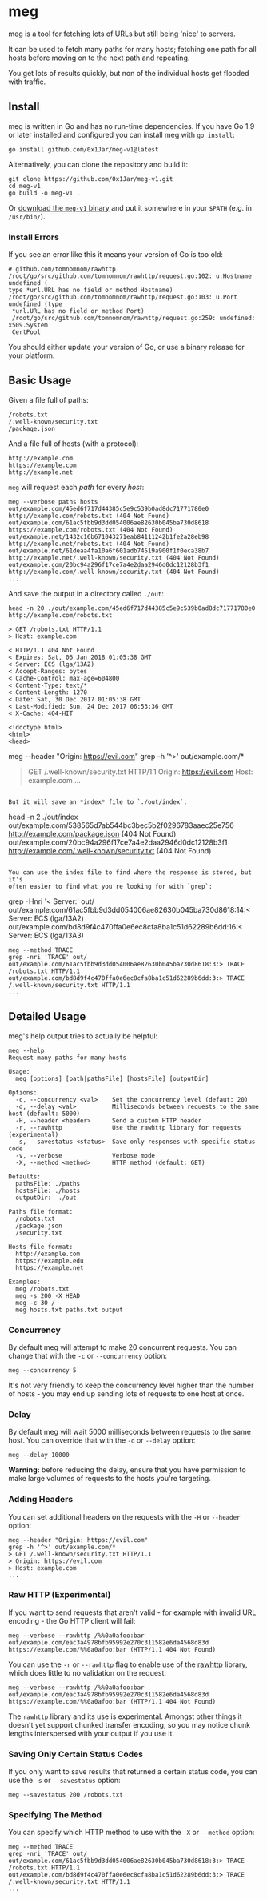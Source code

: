 # meg

meg is a tool for fetching lots of URLs but still being 'nice' to servers.

It can be used to fetch many paths for many hosts; fetching one path
for all hosts before moving on to the next path and repeating.

You get lots of results quickly, but non of the individual hosts get
flooded with traffic.

## Install

meg is written in Go and has no run-time dependencies. If you have Go 1.9
or later installed and configured you can install meg with `go install`:

```
go install github.com/0x1Jar/meg-v1@latest
```

Alternatively, you can clone the repository and build it:

```
git clone https://github.com/0x1Jar/meg-v1.git
cd meg-v1
go build -o meg-v1 .
```

Or [download the `meg-v1` binary](https://github.com/tomnomnom/meg/releases) and
put it somewhere in your `$PATH` (e.g. in `/usr/bin/`).

### Install Errors

If you see an error like this it means your version of Go is too old:

```
# github.com/tomnomnom/rawhttp
/root/go/src/github.com/tomnomnom/rawhttp/request.go:102: u.Hostname undefined (
type *url.URL has no field or method Hostname)
/root/go/src/github.com/tomnomnom/rawhttp/request.go:103: u.Port undefined (type
 *url.URL has no field or method Port)
 /root/go/src/github.com/tomnomnom/rawhttp/request.go:259: undefined: x509.System
 CertPool
```

You should either update your version of Go, or use a binary release
for your platform.

## Basic Usage

Given a file full of paths:

```
/robots.txt
/.well-known/security.txt
/package.json
```

And a file full of hosts (with a protocol):

```
http://example.com
https://example.com
http://example.net
```

`meg` will request each *path* for every *host*:

```
meg --verbose paths hosts
out/example.com/45ed6f717d44385c5e9c539b0ad8dc71771780e0 http://example.com/robots.txt (404 Not Found)
out/example.com/61ac5fbb9d3dd054006ae82630b045ba730d8618 https://example.com/robots.txt (404 Not Found)
out/example.net/1432c16b671043271eab84111242b1fe2a28eb98 http://example.net/robots.txt (404 Not Found)
out/example.net/61deaa4fa10a6f601adb74519a900f1f0eca38b7 http://example.net/.well-known/security.txt (404 Not Found)
out/example.com/20bc94a296f17ce7a4e2daa2946d0dc12128b3f1 http://example.com/.well-known/security.txt (404 Not Found)
...
```

And save the output in a directory called `./out`:

```
head -n 20 ./out/example.com/45ed6f717d44385c5e9c539b0ad8dc71771780e0
http://example.com/robots.txt

> GET /robots.txt HTTP/1.1
> Host: example.com

< HTTP/1.1 404 Not Found
< Expires: Sat, 06 Jan 2018 01:05:38 GMT
< Server: ECS (lga/13A2)
< Accept-Ranges: bytes
< Cache-Control: max-age=604800
< Content-Type: text/*
< Content-Length: 1270
< Date: Sat, 30 Dec 2017 01:05:38 GMT
< Last-Modified: Sun, 24 Dec 2017 06:53:36 GMT
< X-Cache: 404-HIT

<!doctype html>
<html>
<head>
```
meg --header "Origin: https://evil.com"
grep -h '^>' out/example.com/*
> GET /.well-known/security.txt HTTP/1.1
> Origin: https://evil.com
> Host: example.com
...
```

But it will save an *index* file to `./out/index`:

```
head -n 2 ./out/index
out/example.com/538565d7ab544bc3bec5b2f0296783aaec25e756 http://example.com/package.json (404 Not Found)
out/example.com/20bc94a296f17ce7a4e2daa2946d0dc12128b3f1 http://example.com/.well-known/security.txt (404 Not Found)
```

You can use the index file to find where the response is stored, but it's
often easier to find what you're looking for with `grep`:

```
grep -Hnri '< Server:' out/
out/example.com/61ac5fbb9d3dd054006ae82630b045ba730d8618:14:< Server: ECS (lga/13A2)
out/example.com/bd8d9f4c470ffa0e6ec8cfa8ba1c51d62289b6dd:16:< Server: ECS (lga/13A3)
```
meg --method TRACE
grep -nri 'TRACE' out/
out/example.com/61ac5fbb9d3dd054006ae82630b045ba730d8618:3:> TRACE /robots.txt HTTP/1.1
out/example.com/bd8d9f4c470ffa0e6ec8cfa8ba1c51d62289b6dd:3:> TRACE /.well-known/security.txt HTTP/1.1
...
```

## Detailed Usage

meg's help output tries to actually be helpful:

```
meg --help
Request many paths for many hosts

Usage:
  meg [options] [path|pathsFile] [hostsFile] [outputDir]

Options:
  -c, --concurrency <val>    Set the concurrency level (defaut: 20)
  -d, --delay <val>          Milliseconds between requests to the same host (default: 5000)
  -H, --header <header>      Send a custom HTTP header
  -r, --rawhttp              Use the rawhttp library for requests (experimental)
  -s, --savestatus <status>  Save only responses with specific status code
  -v, --verbose              Verbose mode
  -X, --method <method>      HTTP method (default: GET)

Defaults:
  pathsFile: ./paths
  hostsFile: ./hosts
  outputDir:  ./out

Paths file format:
  /robots.txt
  /package.json
  /security.txt

Hosts file format:
  http://example.com
  https://example.edu
  https://example.net

Examples:
  meg /robots.txt
  meg -s 200 -X HEAD
  meg -c 30 /
  meg hosts.txt paths.txt output
```

### Concurrency

By default meg will attempt to make 20 concurrent requests. You can change that
with the `-c` or `--concurrency` option:

```
meg --concurrency 5
```

It's not very friendly to keep the concurrency level higher than the number of
hosts - you may end up sending lots of requests to one host at once.

### Delay
By default meg will wait 5000 milliseconds between requests to the same host.
You can override that with the `-d` or `--delay` option:

```
meg --delay 10000
```

**Warning:** before reducing the delay, ensure that you have permission to make
large volumes of requests to the hosts you're targeting.

### Adding Headers

You can set additional headers on the requests with the `-H` or `--header`
option:

```
meg --header "Origin: https://evil.com"
grep -h '^>' out/example.com/*
> GET /.well-known/security.txt HTTP/1.1
> Origin: https://evil.com
> Host: example.com
...
```


### Raw HTTP (Experimental)

If you want to send requests that aren't valid - for example with invalid URL encoding -
the Go HTTP client will fail:

```
meg --verbose --rawhttp /%%0a0afoo:bar
out/example.com/eac3a4978bfb95992e270c311582e6da4568d83d https://example.com/%%0a0afoo:bar (HTTP/1.1 404 Not Found)
```

You can use the `-r` or `--rawhttp` flag to enable use of the [rawhttp](https://github.com/tomnomnom/rawhttp)
library, which does little to no validation on the request:

```
meg --verbose --rawhttp /%%0a0afoo:bar
out/example.com/eac3a4978bfb95992e270c311582e6da4568d83d https://example.com/%%0a0afoo:bar (HTTP/1.1 404 Not Found)
```

The `rawhttp` library and its use is experimental. Amongst other things it doesn't
yet support chunked transfer encoding, so you may notice chunk lengths interspersed
with your output if you use it.

### Saving Only Certain Status Codes

If you only want to save results that returned a certain status code, you can
use the `-s` or `--savestatus` option:

```
meg --savestatus 200 /robots.txt
```

### Specifying The Method

You can specify which HTTP method to use with the `-X` or `--method` option:

```
meg --method TRACE
grep -nri 'TRACE' out/
out/example.com/61ac5fbb9d3dd054006ae82630b045ba730d8618:3:> TRACE /robots.txt HTTP/1.1
out/example.com/bd8d9f4c470ffa0e6ec8cfa8ba1c51d62289b6dd:3:> TRACE /.well-known/security.txt HTTP/1.1
...
```
